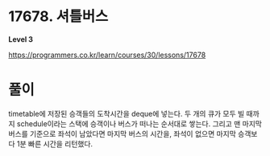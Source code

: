 # 17678. 셔틀버스

**Level 3**

https://programmers.co.kr/learn/courses/30/lessons/17678

# 풀이

timetable에 저장된 승객들의 도착시간을 deque에 넣는다.
두 개의 큐가 모두 빌 때까지 schedule이라는 스택에 승객이나 버스가 떠나는 순서대로 쌓는다.
그리고 맨 마지막 버스를 기준으로 좌석이 남았다면 마지막 버스의 시간을, 좌석이 없으면 마지막 승객보다 1분 빠른 시간을 리턴했다.
